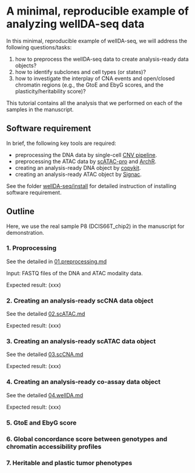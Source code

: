 # A minimal, reproducible example of analyzing wellDA-seq data

In this minimal, reproducible example of wellDA-seq, we will address the following questions/tasks: 
1) how to preprocess the wellDA-seq data to create analysis-ready data objects?
2) how to identify subclones and cell types (or states)?
3) how to investigate the interplay of CNA events and open/closed chromatin regions (e.g., the GtoE and EbyG scores, and the plasticity/heritability score)?

This tutorial contains all the analysis that we performed on each of the samples in the manuscript. 

## Software requirement

In brief, the following key tools are required: 
- preprocessing the DNA data by single-cell [CNV pipeline](https://github.com/navinlabcode/CNV_pipeline).
- preprocessing the ATAC data by [scATAC-pro](https://github.com/Puriney/scATAC-pro) and [ArchR](https://github.com/GreenleafLab/ArchR).
- creating an analysis-ready DNA object by [copykit](https://github.com/navinlabcode/copykit).
- creating an analysis-ready ATAC object by [Signac](https://stuartlab.org/signac/).

See the folder [wellDA-seq/install](https://github.com/navinlabcode/wellDA-seq/tree/main/install) for detailed instruction of installing software requirement. 

## Outline

Here, we use the real sample P8 (DCIS66T_chip2) in the manuscript for demonstration.

### 1. Proprocessing

See the detailed in [01.preprocessing.md](xxx)

Input: FASTQ files of the DNA and ATAC modality data. 

Expected result:
(xxx)


### 2. Creating an analysis-ready scCNA data object

See the detailed [02.scATAC.md](xxx)

Expected result:
(xxx)

### 3. Creating an analysis-ready scATAC data object

See the detailed [03.scCNA.md](xxx)

Expected result:
(xxx)

### 4. Creating an analysis-ready co-assay data object

See the detailed [04.wellDA.md](xxx)

Expected result:
(xxx)

### 5. GtoE and EbyG score

### 6. Global concordance score between genotypes and chromatin accessibility profiles

### 7. Heritable and plastic tumor phenotypes

